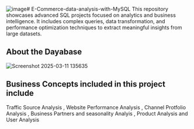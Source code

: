 ![image](https://github.com/user-attachments/assets/c6241b03-c152-40e1-9d48-6bddc6a40d97)# E-Commerce-data-analysis-with-MySQL
This repository showcases advanced SQL projects focused on analytics and business intelligence. It includes complex queries, data transformation, and performance optimization techniques to extract meaningful insights from large datasets.

## About the Dayabase 

![Screenshot 2025-03-11 135635](https://github.com/user-attachments/assets/72210953-4001-45a0-ade1-9f376b47219f)



## Business Concepts included in this project include

Traffic Source Analysis , Website Performance Analysis , Channel Protfolio Analysis , Business Partners and seasonality Analyis , Product Analysis and User Analysis 




